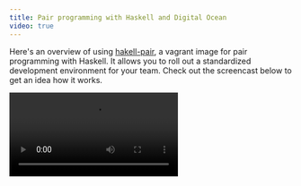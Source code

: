 ```yaml
---
title: Pair programming with Haskell and Digital Ocean
video: true
---
```


Here's an overview of using
[hakell-pair](https://github.com/begriffs/haskell-pair), a vagrant
image for pair programming with Haskell. It allows you to roll out
a standardized development environment for your team.  Check out
the screencast below to get an idea how it works.

<div class="flowplayer" data-embed="false">
  <video src="http://player.vimeo.com/external/111187521.hd.mp4?s=7599e8632f58128eda596ff769c04ff7"></video>
</div>

